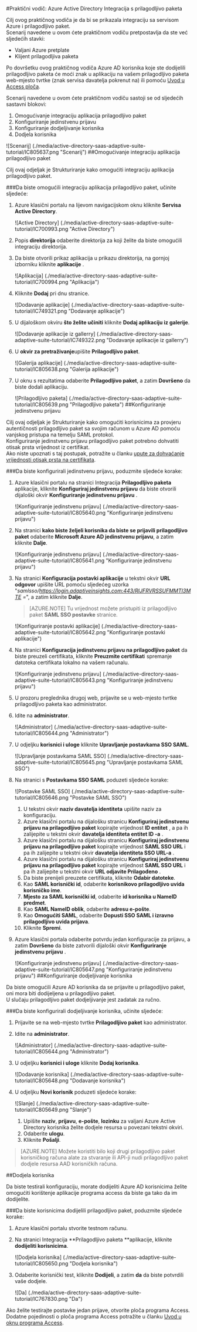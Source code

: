 <properties 
    pageTitle="Praktični vodič: Azure Active Directory Integracija s prilagodljivo paket | Microsoft Azure"
    description="Saznajte kako koristiti prilagodljivo paket s Azure Active Directory da biste omogućili jedinstvenu prijavu, automatiziranog dodjele resursa i više!" 
    services="active-directory" 
    authors="jeevansd"  
    documentationCenter="na" 
    manager="femila"/>
<tags 
    ms.service="active-directory" 
    ms.devlang="na" 
    ms.topic="article" 
    ms.tgt_pltfrm="na" 
    ms.workload="identity" 
    ms.date="09/29/2016" 
    ms.author="jeedes" />

#<a name="tutorial-azure-active-directory-integration-with-adaptive-suite"></a>Praktični vodič: Azure Active Directory Integracija s prilagodljivo paketa

Cilj ovog praktičnog vodiča je da bi se prikazala integraciju sa servisom Azure i prilagodljivo paket.  
Scenarij navedene u ovom ćete praktičnom vodiču pretpostavlja da ste već sljedećih stavki:

-   Valjani Azure pretplate
-   Klijent prilagodljiva paketa

Po dovršetku ovog praktičnog vodiča Azure AD korisnika koje ste dodijelili prilagodljivo paketa će moći znak u aplikaciju na vašem prilagodljivo paketa web-mjesto tvrtke (znak servisa davatelja pokrenut na) ili pomoću [Uvod u Access ploča](active-directory-saas-access-panel-introduction.md).

Scenarij navedene u ovom ćete praktičnom vodiču sastoji se od sljedećih sastavni blokovi:

1.  Omogućivanje integraciju aplikacija prilagodljivo paket
2.  Konfiguriranje jedinstvenu prijavu
3.  Konfiguriranje dodjeljivanje korisnika
4.  Dodjela korisnika

![Scenarij] (./media/active-directory-saas-adaptive-suite-tutorial/IC805637.png "Scenarij")
##<a name="enabling-the-application-integration-for-adaptive-suite"></a>Omogućivanje integraciju aplikacija prilagodljivo paket

Cilj ovaj odjeljak je Strukturiranje kako omogućiti integraciju aplikacija prilagodljivo paket.

###<a name="to-enable-the-application-integration-for-adaptive-suite-perform-the-following-steps"></a>Da biste omogućili integraciju aplikacija prilagodljivo paket, učinite sljedeće:

1.  Azure klasični portalu na lijevom navigacijskom oknu kliknite **Servisa Active Directory**.

    ![Active Directory] (./media/active-directory-saas-adaptive-suite-tutorial/IC700993.png "Active Directory")

2.  Popis **direktorija** odaberite direktorija za koji želite da biste omogućili integraciju direktorija.

3.  Da biste otvorili prikaz aplikacija u prikazu direktorija, na gornjoj izborniku kliknite **aplikacije** .

    ![Aplikacija] (./media/active-directory-saas-adaptive-suite-tutorial/IC700994.png "Aplikacija")

4.  Kliknite **Dodaj** pri dnu stranice.

    ![Dodavanje aplikacije] (./media/active-directory-saas-adaptive-suite-tutorial/IC749321.png "Dodavanje aplikacije")

5.  U dijaloškom okviru **što želite učiniti** kliknite **Dodaj aplikaciju iz galerije**.

    ![Dodavanje aplikacije iz gallerry] (./media/active-directory-saas-adaptive-suite-tutorial/IC749322.png "Dodavanje aplikacije iz gallerry")

6.  U **okvir za pretraživanje**upišite **Prilagodljivo paket**.

    ![Galerija aplikacije] (./media/active-directory-saas-adaptive-suite-tutorial/IC805638.png "Galerija aplikacije")

7.  U oknu s rezultatima odaberite **Prilagodljivo paket**, a zatim **Dovršeno** da biste dodali aplikaciju.

    ![Prilagodljivo paketa] (./media/active-directory-saas-adaptive-suite-tutorial/IC805639.png "Prilagodljivo paketa")
##<a name="configuring-single-sign-on"></a>Konfiguriranje jedinstvenu prijavu

Cilj ovaj odjeljak je Strukturiranje kako omogućiti korisnicima za provjeru autentičnosti prilagodljivo paket sa svojim računom u Azure AD pomoću vanjskog pristupa na temelju SAML protokol.  
Konfiguriranje jedinstvenu prijavu prilagodljivo paket potrebno dohvatiti otisak prsta vrijednost iz certifikat.  
Ako niste upoznati s taj postupak, potražite u članku [upute za dohvaćanje vrijednosti otisak prsta na certifikata](http://youtu.be/YKQF266SAxI).

###<a name="to-configure-single-sign-on-perform-the-following-steps"></a>Da biste konfigurirali jedinstvenu prijavu, poduzmite sljedeće korake:

1.  Azure klasični portalu na stranici Integracija **Prilagodljivo paketa** aplikacije, kliknite **Konfiguriraj jedinstvenu prijavu** da biste otvorili dijaloški okvir **Konfiguriranje jedinstvenu prijavu** .

    ![Konfiguriranje jedinstvenu prijavu] (./media/active-directory-saas-adaptive-suite-tutorial/IC805640.png "Konfiguriranje jedinstvenu prijavu")

2.  Na stranici **kako biste željeli korisnika da biste se prijavili prilagodljivo paket** odaberite **Microsoft Azure AD jedinstvenu prijavu**, a zatim kliknite **Dalje**.

    ![Konfiguriranje jedinstvenu prijavu] (./media/active-directory-saas-adaptive-suite-tutorial/IC805641.png "Konfiguriranje jedinstvenu prijavu")

3.  Na stranici **Konfiguracija postavki aplikacije** u tekstni okvir **URL odgovor** upišite URL pomoću sljedećeg uzorka "*samlsso/https://login.adaptiveinsights.com:443/RlJFRVRSSUFMMTI3MTE =*", a zatim kliknite **Dalje**.

    >[AZURE.NOTE] Tu vrijednost možete pristupiti iz prilagodljivo paket **SAML SSO postavke** stranice.

    ![Konfiguriranje postavki aplikacije] (./media/active-directory-saas-adaptive-suite-tutorial/IC805642.png "Konfiguriranje postavki aplikacije")

4.  Na stranici **Konfiguracija jedinstvenu prijavu na prilagodljivo paket** da biste preuzeli certifikata, kliknite **Preuzmite certifikat**i spremanje datoteka certifikata lokalno na vašem računalu.

    ![Konfiguriranje jedinstvenu prijavu] (./media/active-directory-saas-adaptive-suite-tutorial/IC805643.png "Konfiguriranje jedinstvenu prijavu")

5.  U prozoru preglednika drugoj web, prijavite se u web-mjesto tvrtke prilagodljivo paketa kao administrator.

6.  Idite na **administrator**.

    ![Administrator] (./media/active-directory-saas-adaptive-suite-tutorial/IC805644.png "Administrator")

7.  U odjeljku **korisnici i uloge** kliknite **Upravljanje postavkama SSO SAML**.

    ![Upravljanje postavkama SAML SSO] (./media/active-directory-saas-adaptive-suite-tutorial/IC805645.png "Upravljanje postavkama SAML SSO")

8.  Na stranici s **Postavkama SSO SAML** poduzeti sljedeće korake:

    ![Postavke SAML SSO] (./media/active-directory-saas-adaptive-suite-tutorial/IC805646.png "Postavke SAML SSO")

    1.  U tekstni okvir **naziv davatelja identiteta** upišite naziv za konfiguraciju.
    2.  Azure klasični portalu na dijalošku stranicu **Konfiguriraj jedinstvenu prijavu na prilagodljivo paket** kopirajte vrijednost **ID entitet** , a pa ih zalijepite u tekstni okvir **davatelja identiteta entitet ID -a** .
    3.  Azure klasični portalu na dijalošku stranicu **Konfiguriraj jedinstvenu prijavu na prilagodljivo paket** kopirajte vrijednost **SAML SSO URL** i pa ih zalijepite u tekstni okvir **davatelja identiteta SSO URL-a** .
    4.  Azure klasični portalu na dijalošku stranicu **Konfiguriraj jedinstvenu prijavu na prilagodljivo paket** kopirajte vrijednost **SAML SSO URL** i pa ih zalijepite u tekstni okvir **URL odjavite Prilagođeno** .
    5.  Da biste prenijeli preuzete certifikata, kliknite **Odabir datoteke**.
    6.  Kao **SAML korisnički id**, odaberite **korisnikovo prilagodljivo uvida korisničko ime**.
    7.  **Mjesto za SAML korisnički id**, odaberite **id korisnika u NameID predmet**.
    8.  Kao **SAML NameID oblik**, odaberite **adresu e-pošte**.
    9.  Kao **Omogućiti SAML**, odaberite **Dopusti SSO SAML i izravno prilagodljivo uvida prijava**.
    10. Kliknite **Spremi**.

9.  Azure klasični portala odaberite potvrdu jedan konfiguracije za prijavu, a zatim **Dovršeno** da biste zatvorili dijaloški okvir **Konfiguriranje jedinstvenu prijavu** .

    ![Konfiguriranje jedinstvenu prijavu] (./media/active-directory-saas-adaptive-suite-tutorial/IC805647.png "Konfiguriranje jedinstvenu prijavu")
##<a name="configuring-user-provisioning"></a>Konfiguriranje dodjeljivanje korisnika

Da biste omogućili Azure AD korisnika da se prijavite u prilagodljivo paket, oni mora biti dodijeljena u prilagodljivo paket.  
U slučaju prilagodljivo paket dodjeljivanje jest zadatak za ručno.

###<a name="to-configure-user-provisioning-perform-the-following-steps"></a>Da biste konfigurirali dodjeljivanje korisnika, učinite sljedeće:

1.  Prijavite se na web-mjesto tvrtke **Prilagodljivo paket** kao administrator.

2.  Idite na **administrator**.

    ![Administrator] (./media/active-directory-saas-adaptive-suite-tutorial/IC805644.png "Administrator")

3.  U odjeljku **korisnici i uloge** kliknite **Dodaj korisnika**.

    ![Dodavanje korisnika] (./media/active-directory-saas-adaptive-suite-tutorial/IC805648.png "Dodavanje korisnika")

4.  U odjeljku **Novi korisnik** poduzeti sljedeće korake:

    ![Slanje] (./media/active-directory-saas-adaptive-suite-tutorial/IC805649.png "Slanje")

    1.  Upišite **naziv**, **prijavu**, **e-pošte**, **lozinku** za valjani Azure Active Directory korisnika želite dodjele resursa u povezani tekstni okviri.
    2.  Odaberite **ulogu**.
    3.  Kliknite **Pošalji**.

>[AZURE.NOTE] Možete koristiti bilo koji drugi prilagodljivo paket korisničkog računa alate za stvaranje ili API-ji nudi prilagodljivo paket dodjele resursa AAD korisničkih računa.

##<a name="assigning-users"></a>Dodjela korisnika

Da biste testirali konfiguraciju, morate dodijeliti Azure AD korisnicima želite omogućiti korištenje aplikacije programa access da biste ga tako da im dodijelite.

###<a name="to-assign-users-to-adaptive-suite-perform-the-following-steps"></a>Da biste korisnicima dodijelili prilagodljivo paket, poduzmite sljedeće korake:

1.  Azure klasični portalu stvorite testnom računu.

2.  Na stranici Integracija **Prilagodljivo paketa **aplikacije, kliknite **dodijeliti korisnicima**.

    ![Dodjela korisnika] (./media/active-directory-saas-adaptive-suite-tutorial/IC805650.png "Dodjela korisnika")

3.  Odaberite korisnički test, kliknite **Dodijeli**, a zatim **da** da biste potvrdili vaše dodjele.

    ![Da] (./media/active-directory-saas-adaptive-suite-tutorial/IC767830.png "Da")

Ako želite testirajte postavke jedan prijave, otvorite ploča programa Access. Dodatne pojedinosti o ploča programa Access potražite u članku [Uvod u oknu programa Access](active-directory-saas-access-panel-introduction.md).
